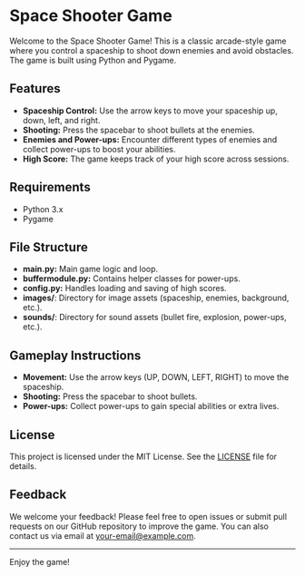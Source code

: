 # Space Shooter Game

Welcome to the Space Shooter Game! This is a classic arcade-style game where you control a spaceship to shoot down enemies and avoid obstacles. The game is built using Python and Pygame.

## Features

- **Spaceship Control:** Use the arrow keys to move your spaceship up, down, left, and right.
- **Shooting:** Press the spacebar to shoot bullets at the enemies.
- **Enemies and Power-ups:** Encounter different types of enemies and collect power-ups to boost your abilities.
- **High Score:** The game keeps track of your high score across sessions.

## Requirements

- Python 3.x
- Pygame

## File Structure

- **main.py:** Main game logic and loop.
- **buffermodule.py:** Contains helper classes for power-ups.
- **config.py:** Handles loading and saving of high scores.
- **images/**: Directory for image assets (spaceship, enemies, background, etc.).
- **sounds/**: Directory for sound assets (bullet fire, explosion, power-ups, etc.).

## Gameplay Instructions

- **Movement:** Use the arrow keys (UP, DOWN, LEFT, RIGHT) to move the spaceship.
- **Shooting:** Press the spacebar to shoot bullets.
- **Power-ups:** Collect power-ups to gain special abilities or extra lives.

## License

This project is licensed under the MIT License. See the [LICENSE](Lisence.txt) file for details.

## Feedback

We welcome your feedback! Please feel free to open issues or submit pull requests on our GitHub repository to improve the game. You can also contact us via email at your-email@example.com.

---

Enjoy the game!
